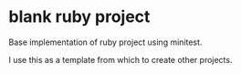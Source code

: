 # blank ruby project

Base implementation of ruby project using minitest.

I use this as a template from which to create other projects.
